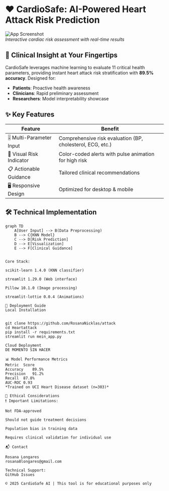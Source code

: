 # ❤️ CardioSafe: AI-Powered Heart Attack Risk Prediction

![App Screenshot](./assets/app-preview.gif)  
*Interactive cardiac risk assessment with real-time results*

## 🏥 Clinical Insight at Your Fingertips

CardioSafe leverages machine learning to evaluate 11 critical health parameters, providing instant heart attack risk stratification with **89.5% accuracy**. Designed for:
- **Patients**: Proactive health awareness
- **Clinicians**: Rapid preliminary assessment
- **Researchers**: Model interpretability showcase

## ✨ Key Features

| Feature | Benefit |
|---------|---------|
| 🎚️ Multi-Parameter Input | Comprehensive risk evaluation (BP, cholesterol, ECG, etc.) |
| 🚦 Visual Risk Indicator | Color-coded alerts with pulse animation for high risk |
| 📋 Actionable Guidance | Tailored clinical recommendations |
| 🖥️ Responsive Design | Optimized for desktop & mobile |

## 🛠️ Technical Implementation

```mermaid
graph TD
    A[User Input] --> B(Data Preprocessing)
    B --> C{KNN Model}
    C --> D[Risk Prediction]
    D --> E[Visualization]
    E --> F[Clinical Guidance]


Core Stack:

scikit-learn 1.4.0 (KNN classifier)

streamlit 1.29.0 (Web interface)

Pillow 10.1.0 (Image processing)

streamlit-lottie 0.0.4 (Animations)

🚀 Deployment Guide
Local Installation


git clone https://github.com/RosanaNicklas/attack
cd Heartattack
pip install -r requirements.txt
streamlit run mein_app.py

Cloud Deployment
DE MOMENTO SIN HACER

📊 Model Performance Metrics
Metric	Score
Accuracy	89.5%
Precision	91.2%
Recall	87.8%
AUC-ROC	0.93
*Trained on UCI Heart Disease dataset (n=303)*

📜 Ethical Considerations
❗ Important Limitations:

Not FDA-approved

Should not guide treatment decisions

Population bias in training data

Requires clinical validation for individual use

📬 Contact

Rosana Longares
rosana8longares@gmail.com

Technical Support:
GitHub Issues

© 2025 CardioSafe AI | This tool is for educational purposes only
